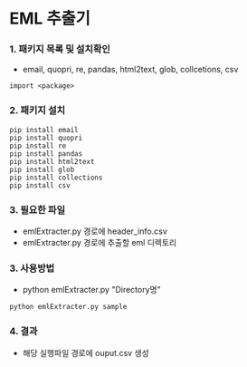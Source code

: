 # EML 추출기

### 1. 패키지 목록 및 설치확인
- email, quopri, re, pandas, html2text, glob, collcetions, csv
```
import <package>
```

### 2. 패키지 설치
```
pip install email
pip install quopri
pip install re
pip install pandas
pip install html2text
pip install glob
pip install collections
pip install csv
```

### 3. 필요한 파일 
- emlExtracter.py 경로에 header_info.csv
- emlExtracter.py 경로에 추출할 eml 디렉토리

### 3. 사용방법
- python emlExtracter.py "Directory명"
```
python emlExtracter.py sample
```

### 4. 결과
- 해당 실행파일 경로에 ouput.csv 생성
